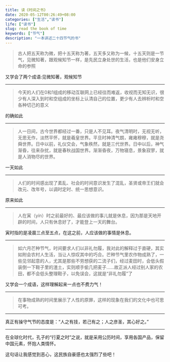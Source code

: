 ```yaml
---
title: 读《时间之书》
date: 2020-05-12T00:26:49+08:00
categories: ["生活","读书"]
life: ["读书"]
slug: read the book of time
keywords: ["节气"]
description: "一本讲述二十四节气的书"
---
```


> 古人把五天称为微，把十五天称为著，五天多又称为一候，十五天则是一节气，见微知著，跟观候知节一样，是先民立身处世的生活，也是他们安身立命的参照

又学会了两个成语:见微知著，观候知节

---

> 今天的人们在0和1组成的移动互联网上已经往而难返，收视而无知无识，很少有人深入到时和空组成的坐标上认清自己的位置，更少有人去辨析时和空各种切己的意义

的确如此

---

> 人一日间，古今世界都经过一番，只是人不见耳。夜气清明时，无视无听，无思无作，淡然平怀，就是羲皇世界。平旦时神清气朗，雍雍穆穆，就是尧舜世界。日中以前，礼仪交会，气象秩然，就是三代世界。日中以后，神气渐昏，往来杂扰，就是春秋战国世界。渐渐昏夜，万物寝息，景象寂寥，就是人消物尽的世界。

一天如此

---

> 人们的时间感出现了紊乱、社会的时间意识发生了混乱，圣贤或帝王们就会改元、改年号，以调时定时、统一思想意识。

原来如此

---

> 人在寅（yín）时之前最好的、最应该做的事儿就是休息，因为那是天地开辟的时间，人只有休息好了，才能登上一天的舞台。

寅时指的是凌晨三点至五点，在这之前，人应该做的事情是休息。

---

> 如六月芒种节气，时间要求人们以非礼勿履，我对此的解释过于直硬，其实如附会农村人生活，当让人惊叹其中的巧合。芒种节气里农作物成熟了，一些见邻起意的人，尤其是那些不劳想获的二流子们，经过麦田时，会低头假装倒一下鞋子里的渣土，实则顺手偷几把麦子……故正派人经过别人家的农田，都不会低头整理鞋子，以免误会，这就是“非礼勿履”了

又学会一个成语，这样理解起来一点也不费力气！

---

> 在事物成熟的时间里展示了人性的原罪，这样的现象在我们的文化中也可思可考。

---

真正有操守气节的态度是：“人之有技，若己有之；人之彦圣，其心好之。”

---

在全球化时代，孔子的“行夏之时”之说，就是采用公历时间，享用各国产品，保留中国元素，怀抱人类情怀。

这句话让我感觉到恶心，这民族自豪感也太强烈了些吧！